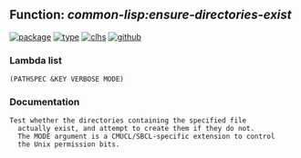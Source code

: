 ## Function: ***common-lisp:ensure-directories-exist***
[![package](https://img.shields.io/badge/Package-COMMON--LISP-5f9ea0.svg?style=social&colorA=999999)](../) [![type](https://img.shields.io/badge/Type-Function-5f9ea0.svg?style=social&colorA=999999)](../#function) [![clhs](https://img.shields.io/badge/CLHS-ENSURE--DIRECTORIES--EXIST-5f9ea0.svg?style=social&colorA=999999)](http://www.lispworks.com/documentation/HyperSpec/Body/f_ensu_1.htm) [![github](https://img.shields.io/badge/GitHub-View_the_source-5f9ea0.svg?style=social&colorA=999999&logo=github)](https://github.com/sbcl/sbcl/blob/master/src/code/filesys.lisp/) 
### Lambda list
```
(PATHSPEC &KEY VERBOSE MODE)
```
### Documentation
```
Test whether the directories containing the specified file
  actually exist, and attempt to create them if they do not.
  The MODE argument is a CMUCL/SBCL-specific extension to control
  the Unix permission bits.
```
